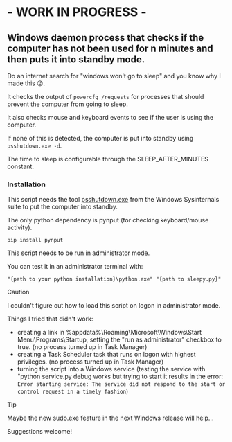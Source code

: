 # - WORK IN PROGRESS -

## Windows daemon process that checks if the computer has not been used for n minutes and then puts it into standby mode.

Do an internet search for "windows won't go to sleep" and you know why I made this 😠.

It checks the output of ```powercfg /requests``` for processes that should prevent the computer from going to sleep.

It also checks mouse and keyboard events to see if the user is using the computer.

If none of this is detected, the computer is put into standby using `psshutdown.exe -d`.

The time to sleep is configurable through the SLEEP_AFTER_MINUTES constant.

### Installation
This script needs the tool [psshutdown.exe](https://learn.microsoft.com/en-us/sysinternals/downloads/psshutdown) from the Windows Sysinternals suite to put the computer into standby.

The only python dependency is pynput (for checking keyboard/mouse activity).

```
pip install pynput
```


This script needs to be run in administrator mode.

You can test it in an administrator terminal with:

```
"{path to your python installation}\python.exe" "{path to sleepy.py}"

```
> [!CAUTION]
> I couldn't figure out how to load this script on logon in administrator mode.

Things I tried that didn't work:
- creating a link in %appdata%\Roaming\Microsoft\Windows\Start Menu\Programs\Startup, setting the "run as administrator" checkbox to true. (no process turned up in Task Manager)
- creating a Task Scheduler task that runs on logon with highest privileges. (no process turned up in Task Manager)
- turning the script into a Windows service (testing the service with "python service.py debug works but trying to start it results in the error: ```Error starting service: The service did not respond to the start or control request in a timely fashion```)

> [!TIP]
> Maybe the new sudo.exe feature in the next Windows release will help...
>
> Suggestions welcome!

<!--

To run the script on login, create a link in:

```
%appdata%\Microsoft\Windows\Start Menu\Programs\Startup
```

Set the Target to:

```
"{path to your python installation}\pythonw.exe" "{path to sleepy.py}"
```

Click Advance and check "Run as administrator"
-->
